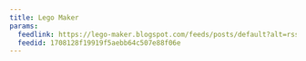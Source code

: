 ```yaml
---
title: Lego Maker
params:
  feedlink: https://lego-maker.blogspot.com/feeds/posts/default?alt=rss
  feedid: 1708128f19919f5aebb64c507e88f06e
---
```

